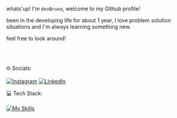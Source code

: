 whats'up! I'm `devBruno`, welcome to my Github profile!

been in the developing life for about 1 year, I love problem solution situations and I'm always learning something new.

feel free to look around!

</br>
</br>


🌐 Socials:
</br>
</br>
[![Instagram](https://img.shields.io/badge/Instagram-%23E4405F.svg?logo=Instagram&logoColor=white)](https://www.instagram.com/gustavo_locutor) [![LinkedIn](https://img.shields.io/badge/LinkedIn-%230077B5.svg?logo=linkedin&logoColor=white)](https://www.linkedin.com/in/gustavo-bruno-90344a272/) 

💻 Tech Stack:
</br>
</br>
[![My Skills](https://skillicons.dev/icons?i=java,python,js,html,css,ts,figma,tailwind,react,django,fastapi,postman-)](https://skillicons.dev)


<!-- Proudly created with GPRM ( https://gprm.itsvg.in ) -->
